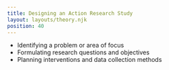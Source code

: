```yaml
---
title: Designing an Action Research Study
layout: layouts/theory.njk
position: 40
---
```


- Identifying a problem or area of focus
- Formulating research questions and objectives
- Planning interventions and data collection methods